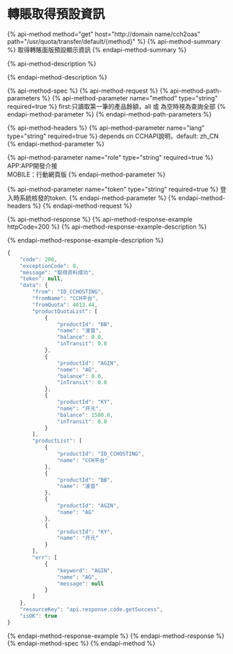 # 轉賬取得預設資訊

{% api-method method="get" host="http://domain name/cch2oas" path="/usr/quota/transfer/default/{method}" %}
{% api-method-summary %}
取得轉賬面版預設顯示資訊
{% endapi-method-summary %}

{% api-method-description %}

{% endapi-method-description %}

{% api-method-spec %}
{% api-method-request %}
{% api-method-path-parameters %}
{% api-method-parameter name="method" type="string" required=true %}
first:只讀取第一筆的產品餘額，all 或 為空時視為查詢全部
{% endapi-method-parameter %}
{% endapi-method-path-parameters %}

{% api-method-headers %}
{% api-method-parameter name="lang" type="string" required=true %}
depends on CCHAPI說明，default: zh\_CN
{% endapi-method-parameter %}

{% api-method-parameter name="role" type="string" required=true %}
APP:APP開發介接  
MOBILE：行動網頁版
{% endapi-method-parameter %}

{% api-method-parameter name="token" type="string" required=true %}
登入時系統核發的token.
{% endapi-method-parameter %}
{% endapi-method-headers %}
{% endapi-method-request %}

{% api-method-response %}
{% api-method-response-example httpCode=200 %}
{% api-method-response-example-description %}

{% endapi-method-response-example-description %}

```javascript
{
    "code": 200,
    "exceptionCode": 0,
    "message": "取得资料成功",
    "token": null,
    "data": {
        "from": "ID_CCHOSTING",
        "fromName": "CCH平台",
        "fromQuota": 4613.44,
        "productQuotaList": [
            {
                "productId": "BB",
                "name": "波音",
                "balance": 0.0,
                "inTransit": 0.0
            },
            {
                "productId": "AGIN",
                "name": "AG",
                "balance": 0.0,
                "inTransit": 0.0
            },
            {
                "productId": "KY",
                "name": "开元",
                "balance": 1500.0,
                "inTransit": 0.0
            }
        ],
        "productList": [
            {
                "productId": "ID_CCHOSTING",
                "name": "CCH平台"
            },
            {
                "productId": "BB",
                "name": "波音"
            },
            {
                "productId": "AGIN",
                "name": "AG"
            },
            {
                "productId": "KY",
                "name": "开元"
            }
        ],
        "err": [
            {
                "keyword": "AGIN",
                "name": "AG",
                "message": null
            }
        ]
    },
    "resourceKey": "api.response.code.getSuccess",
    "isOK": true
}
```
{% endapi-method-response-example %}
{% endapi-method-response %}
{% endapi-method-spec %}
{% endapi-method %}



